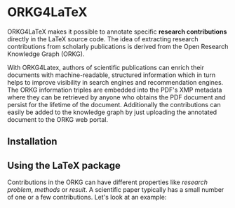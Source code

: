 # ORKG4LaTeX
ORKG4LaTeX makes it possible to annotate specific **research contributions** directly in the LaTeX source code. The idea of extracting research contributions from scholarly publications is derived from the Open Research Knowledge Graph (ORKG).

With ORKG4Latex, authors of scientific publications can enrich their documents with machine-readable, structured information which in turn helps to improve visibility in search engines and recommendation engines.
The ORKG information triples are embedded into the PDF's XMP metadata where they can be retrieved by anyone who obtains the PDF document and persist for the lifetime of the document.
Additionally the contributions can easily be added to the knowledge graph by just uploading the annotated document to the ORKG web portal.

## Installation

## Using the LaTeX package
Contributions in the ORKG can have different properties like *research problem*, *methods* or *result*. A scientific paper typically has a small number of one or a few contributions.
Let's look at an example:

